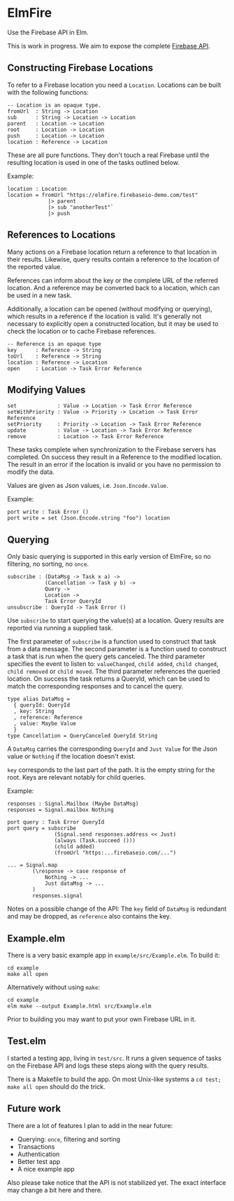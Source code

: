 # ElmFire

Use the Firebase API in Elm.

This is work in progress.
We aim to expose the complete [Firebase API](https://www.firebase.com/docs/web/).

## Constructing Firebase Locations

To refer to a Firebase location you need a `Location`.
Locations can be built with the following functions:

    -- Location is an opaque type.
    fromUrl  : String -> Location
    sub      : String -> Location -> Location
    parent   : Location -> Location
    root     : Location -> Location
    push     : Location -> Location
    location : Reference -> Location
            
These are all pure functions.
They don't touch a real Firebase until the resulting location is used in one of the tasks outlined below.

Example:

    location : Location
    location = fromUrl "https://elmfire.firebaseio-demo.com/test"
                 |> parent
                 |> sub "anotherTest"`
                 |> push

## References to Locations

Many actions on a Firebase location return a reference to that location in their results.
Likewise, query results contain a reference to the location of the reported value.

References can inform about the key or the complete URL of the referred location.
And a reference may be converted back to a location, which can be used in a new task.

Additionally, a location can be opened (without modifying or querying),
which results in a reference if the location is valid.
It's generally not necessary to explicitly open a constructed location,
but it may be used to check the location or to cache Firebase references.

    -- Reference is an opaque type
    key      : Reference -> String
    toUrl    : Reference -> String
    location : Reference -> Location
    open     : Location -> Task Error Reference

## Modifying Values

    set             : Value -> Location -> Task Error Reference
    setWithPriority : Value -> Priority -> Location -> Task Error Reference
    setPriority     : Priority -> Location -> Task Error Reference
    update          : Value -> Location -> Task Error Reference
    remove          : Location -> Task Error Reference

These tasks complete when synchronization to the Firebase servers has completed.
On success they result in a Reference to the modified location.
The result in an error if the location is invalid or you have no permission to modify the data.

Values are given as Json values, i.e. `Json.Encode.Value`.

Example:

    port write : Task Error ()
    port write = set (Json.Encode.string "foo") location
    
## Querying

Only basic querying is supported in this early version of ElmFire, so no filtering, no sorting, no `once`.

    subscribe : (DataMsg -> Task x a) ->
                (Cancellation -> Task y b) ->
                Query ->
                Location ->
                Task Error QueryId
    unsubscribe : QueryId -> Task Error ()

Use `subscribe` to start querying the value(s) at a location. Query results are reported via running a supplied task.

The first parameter of `subscribe` is a function used to construct that task from a data message.
The second parameter is a function used to construct a task that is run when the query gets canceled.
The third parameter specifies the event to listen to: `valueChanged`, `child added`, `child changed`, `child removed` or `child moved`.
The third parameter references the queried location.
On success the task returns a QueryId, which can be used to match the corresponding responses and to cancel the query.

    type alias DataMsg =
      { queryId: QueryId
      , key: String
      , reference: Reference
      , value: Maybe Value
      }
    type Cancellation = QueryCanceled QueryId String

A `DataMsg` carries the corresponding `QueryId` and `Just Value` for the Json value or `Nothing` if the location doesn't exist.

`key` corresponds to the last part of the path.
It is the empty string for the root.
Keys are relevant notably for child queries.

Example:

    responses : Signal.Mailbox (Maybe DataMsg)
    responses = Signal.mailbox Nothing
    
    port query : Task Error QueryId
    port query = subscribe
                   (Signal.send responses.address << Just)
                   (always (Task.succeed ()))
                   (child added)
                   (fromUrl "https:...firebaseio.com/...")
    
    ... = Signal.map
            (\response -> case response of
                Nothing -> ...
                Just dataMsg -> ...
            )
            responses.signal
    
Notes on a possible change of the API: The `key` field of `DataMsg` is redundant and may be dropped, as `reference` also contains the key.

## Example.elm

There is a very basic example app in `example/src/Example.elm`. To build it:

    cd example
    make all open
    
Alternatively without using `make`:

    cd example
    elm make --output Example.html src/Example.elm

Prior to building you may want to put your own Firebase URL in it.

## Test.elm

I started a testing app, living in `test/src`. It runs a given sequence of tasks on the Firebase API and logs these steps along with the query results.

There is a Makefile to build the app. On most Unix-like systems a `cd test; make all open` should do the trick.

## Future work

There are a lot of features I plan to add in the near future:

* Querying: `once`, filtering and sorting
* Transactions
* Authentication
* Better test app
* A nice example app

Also please take notice that the API is not stabilized yet. The exact interface may change a bit here and there.

